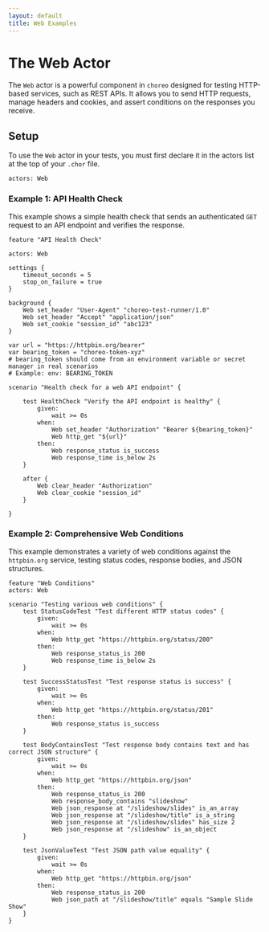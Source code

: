 ```yaml
---
layout: default
title: Web Examples
---
```


# The Web Actor

The `Web` actor is a powerful component in `choreo` designed for testing HTTP-based services, such as REST APIs. It allows you to send HTTP requests, manage headers and cookies, and assert conditions on the responses you receive.

## Setup

To use the `Web` actor in your tests, you must first declare it in the actors list at the top of your `.chor` file.

```choreo
actors: Web
```

### Example 1: API Health Check

This example shows a simple health check that sends an authenticated `GET` request to an API endpoint and verifies the response.

```choreo
feature "API Health Check"

actors: Web

settings {
    timeout_seconds = 5
    stop_on_failure = true
}

background {
    Web set_header "User-Agent" "choreo-test-runner/1.0"
    Web set_header "Accept" "application/json"
    Web set_cookie "session_id" "abc123"
}

var url = "https://httpbin.org/bearer"
var bearing_token = "choreo-token-xyz"
# bearing_token should come from an environment variable or secret manager in real scenarios
# Example: env: BEARING_TOKEN

scenario "Health check for a web API endpoint" {

    test HealthCheck "Verify the API endpoint is healthy" {
        given:
            wait >= 0s
        when:
            Web set_header "Authorization" "Bearer ${bearing_token}"
            Web http_get "${url}"
        then:
            Web response_status is_success
            Web response_time is_below 2s
    }

    after {
        Web clear_header "Authorization"
        Web clear_cookie "session_id"
    }

}
```

### Example 2: Comprehensive Web Conditions

This example demonstrates a variety of web conditions against the `httpbin.org` service, testing status codes, response bodies, and JSON structures.

```choreo
feature "Web Conditions"
actors: Web

scenario "Testing various web conditions" {
    test StatusCodeTest "Test different HTTP status codes" {
        given:
            wait >= 0s
        when:
            Web http_get "https://httpbin.org/status/200"
        then:
            Web response_status_is 200
            Web response_time is_below 2s
    }

    test SuccessStatusTest "Test response status is success" {
        given:
            wait >= 0s
        when:
            Web http_get "https://httpbin.org/status/201"
        then:
            Web response_status is_success
    }

    test BodyContainsTest "Test response body contains text and has correct JSON structure" {
        given:
            wait >= 0s
        when:
            Web http_get "https://httpbin.org/json"
        then:
            Web response_status_is 200
            Web response_body_contains "slideshow"
            Web json_response at "/slideshow/slides" is_an_array
            Web json_response at "/slideshow/title" is_a_string
            Web json_response at "/slideshow/slides" has_size 2
            Web json_response at "/slideshow" is_an_object
    }

    test JsonValueTest "Test JSON path value equality" {
        given:
            wait >= 0s
        when:
            Web http_get "https://httpbin.org/json"
        then:
            Web response_status_is 200
            Web json_path at "/slideshow/title" equals "Sample Slide Show"
    }
}
```
